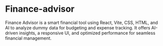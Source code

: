 # Finance-advisor
Finance Advisor is a smart financial tool using React, Vite, CSS, HTML, and AI to analyze dummy data for budgeting and expense tracking. It offers AI-driven insights, a responsive UI, and optimized performance for seamless financial management. 
